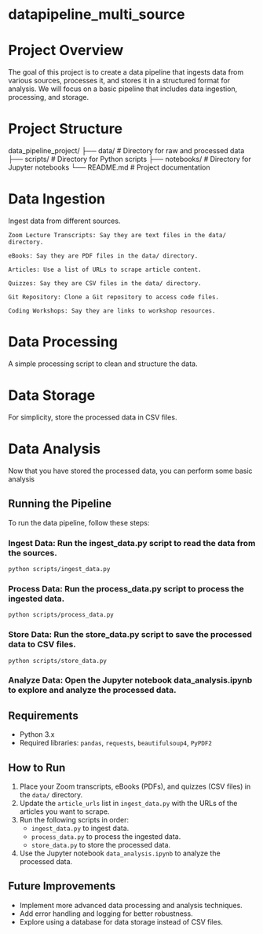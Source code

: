 # datapipeline_multi_source

# Project Overview

The goal of this project is to create a data pipeline that ingests data from various sources, processes it, and stores it in a structured format for analysis. We will focus on a basic pipeline that includes data ingestion, processing, and storage.

# Project Structure

data_pipeline_project/
├── data/ # Directory for raw and processed data
├── scripts/ # Directory for Python scripts
├── notebooks/ # Directory for Jupyter notebooks
└── README.md # Project documentation

# Data Ingestion

Ingest data from different sources.

    Zoom Lecture Transcripts: Say they are text files in the data/ directory.

    eBooks: Say they are PDF files in the data/ directory.

    Articles: Use a list of URLs to scrape article content.

    Quizzes: Say they are CSV files in the data/ directory.

    Git Repository: Clone a Git repository to access code files.

    Coding Workshops: Say they are links to workshop resources.

# Data Processing

A simple processing script to clean and structure the data.

# Data Storage

For simplicity, store the processed data in CSV files.

# Data Analysis

Now that you have stored the processed data, you can perform some basic analysis

## Running the Pipeline

To run the data pipeline, follow these steps:

### Ingest Data: Run the ingest_data.py script to read the data from the sources.

`python scripts/ingest_data.py`

### Process Data: Run the process_data.py script to process the ingested data.

`python scripts/process_data.py`

### Store Data: Run the store_data.py script to save the processed data to CSV files.

`python scripts/store_data.py`

### Analyze Data: Open the Jupyter notebook data_analysis.ipynb to explore and analyze the processed data.

## Requirements

- Python 3.x
- Required libraries: `pandas`, `requests`, `beautifulsoup4`, `PyPDF2`

## How to Run

1. Place your Zoom transcripts, eBooks (PDFs), and quizzes (CSV files) in the `data/` directory.
2. Update the `article_urls` list in `ingest_data.py` with the URLs of the articles you want to scrape.
3. Run the following scripts in order:
   - `ingest_data.py` to ingest data.
   - `process_data.py` to process the ingested data.
   - `store_data.py` to store the processed data.
4. Use the Jupyter notebook `data_analysis.ipynb` to analyze the processed data.

## Future Improvements

- Implement more advanced data processing and analysis techniques.
- Add error handling and logging for better robustness.
- Explore using a database for data storage instead of CSV files.
